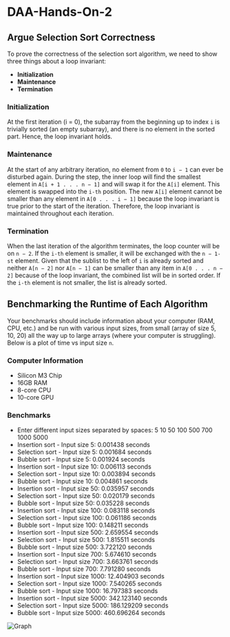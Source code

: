 # DAA-Hands-On-2

## Argue Selection Sort Correctness

To prove the correctness of the selection sort algorithm, we need to show three things about a loop invariant:

- **Initialization**
- **Maintenance**
- **Termination**

### Initialization
At the first iteration (i = 0), the subarray from the beginning up to index `i` is trivially sorted (an empty subarray), and there is no element in the sorted part. Hence, the loop invariant holds.

### Maintenance
At the start of any arbitrary iteration, no element from `0` to `i − 1` can ever be disturbed again. During the step, the inner loop will find the smallest element in `A[i + 1 . . . n − 1]` and will swap it for the `A[i]` element. This element is swapped into the `i-th` position. The new `A[i]` element cannot be smaller than any element in `A[0 . . . i − 1]` because the loop invariant is true prior to the start of the iteration. Therefore, the loop invariant is maintained throughout each iteration.

### Termination
When the last iteration of the algorithm terminates, the loop counter will be on `n − 2`. If the `i-th` element is smaller, it will be exchanged with the `n − 1-st` element. Given that the sublist to the left of `i` is already sorted and neither `A[n − 2]` nor `A[n − 1]` can be smaller than any item in `A[0 . . . n − 2]` because of the loop invariant, the combined list will be in sorted order. If the `i-th` element is not smaller, the list is already sorted.

## Benchmarking the Runtime of Each Algorithm

Your benchmarks should include information about your computer (RAM, CPU, etc.) and be run with various input sizes, from small (array of size 5, 10, 20) all the way up to large arrays (where your computer is struggling). Below is a plot of time vs input size `n`.

### Computer Information
- Silicon M3 Chip
- 16GB RAM
- 8-core CPU
- 10-core GPU

### Benchmarks

- Enter different input sizes separated by spaces: 5 10 50 100 500 700 1000 5000
- Insertion sort - Input size 5: 0.001438 seconds
- Selection sort - Input size 5: 0.001684 seconds
- Bubble sort - Input size 5: 0.001924 seconds
- Insertion sort - Input size 10: 0.006113 seconds
- Selection sort - Input size 10: 0.003894 seconds
- Bubble sort - Input size 10: 0.004861 seconds
- Insertion sort - Input size 50: 0.035957 seconds
- Selection sort - Input size 50: 0.020179 seconds
- Bubble sort - Input size 50: 0.035228 seconds
- Insertion sort - Input size 100: 0.083118 seconds
- Selection sort - Input size 100: 0.061186 seconds
- Bubble sort - Input size 100: 0.148211 seconds
- Insertion sort - Input size 500: 2.659554 seconds
- Selection sort - Input size 500: 1.815511 seconds
- Bubble sort - Input size 500: 3.722120 seconds
- Insertion sort - Input size 700: 5.674610 seconds
- Selection sort - Input size 700: 3.663761 seconds
- Bubble sort - Input size 700: 7.791280 seconds
- Insertion sort - Input size 1000: 12.404903 seconds
- Selection sort - Input size 1000: 7.540265 seconds
- Bubble sort - Input size 1000: 16.797383 seconds
- Insertion sort - Input size 5000: 342.123140 seconds
- Selection sort - Input size 5000: 186.129209 seconds
- Bubble sort - Input size 5000: 460.696264 seconds


![Graph](https://github.com/user-attachments/assets/82b8a792-4d5b-4938-af9a-48798c0c37db)

